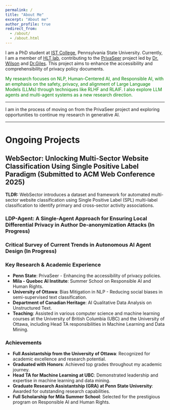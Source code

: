 ```yaml
---
permalink: /
title: "About Me"
excerpt: "About me"
author_profile: true
redirect_from: 
  - /about/
  - /about.html
---
```


I am a PhD student at [IST College](https://ist.psu.edu/), Pennsylvania State University. Currently, I am a member of [HLT lab](https://shomir.net/research.html), contributing to the [PrivaSeer](https://privaseer.ist.psu.edu) project led by [Dr. Wilson](https://shomir.net/index.html) and [Dr.Giles](https://clgiles.ist.psu.edu/). This project aims to enhance the accessibility and comprehensibility of privacy policy documents.

<font color="green">My research focuses on NLP, Human-Centered AI, and Responsible AI, with an emphasis on the safety, privacy, and alignment of Large Language Models (LLMs) through techniques like RLHF and RLAIF. I also explore LLM agents and multi-agent systems as a new research direction.</font>

<hr>

<i class="fa fa-bell"></i> I am in the process of moving on from the PrivaSeer project and exploring opportunities to continue my research in generative AI.

<hr>

# Ongoing Projects

## WebSector: Unlocking Multi-Sector Website Classification Using Single Positive Label Paradigm (Submitted to ACM Web Conference 2025)

**TLDR:** WebSector introduces a dataset and framework for automated multi-sector website classification using Single Positive Label (SPL)  multi-label classification to identify primary and cross-sector activity associations.


### LDP-Agent: A Single-Agent Approach for Ensuring Local Differential Privacy in Author De-anonymization Attacks (In Progress)


### Critical Survey of Current Trends in Autonomous AI Agent Design (In Progress)



### Key Research & Academic Experience
- **Penn State**: PrivaSeer - Enhancing the accessibility of privacy policies.
- **Mila - Quebec AI Institute**: Summer School on Responsible AI and Human Rights.
- **University of Ottawa**: Bias Mitigation in NLP - Reducing social biases in semi-supervised text classification.
- **Department of Canadian Heritage**: AI Qualitative Data Analysis on Unstructured Text.
- **Teaching**: Assisted in various computer science and machine learning courses at the University of British Columbia (UBC) and the University of Ottawa, including Head TA responsibilities in Machine Learning and Data Mining.

### Achievements
- **Full Assistantship from the University of Ottawa**: Recognized for academic excellence and research potential.
- **Graduated with Honors**: Achieved top grades throughout my academic journey.
- **Head TA for Machine Learning at UBC**: Demonstrated leadership and expertise in machine learning and data mining.
- **Graduate Research Assistantship (GRA) at Penn State University**: Awarded for outstanding research capabilities.
- **Full Scholarship for Mila Summer School**: Selected for the prestigious program on Responsible AI and Human Rights.

  


